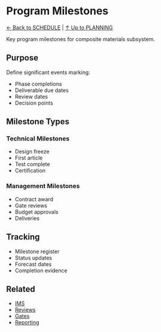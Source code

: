 # Program Milestones

[← Back to SCHEDULE](../README.md) | [↑ Up to PLANNING](../../README.md)

Key program milestones for composite materials subsystem.

## Purpose

Define significant events marking:
- Phase completions
- Deliverable due dates
- Review dates
- Decision points

## Milestone Types

### Technical Milestones
- Design freeze
- First article
- Test complete
- Certification

### Management Milestones
- Contract award
- Gate reviews
- Budget approvals
- Deliveries

## Tracking

- Milestone register
- Status updates
- Forecast dates
- Completion evidence

## Related

- [IMS](../IMS/)
- [Reviews](../../../GOVERNANCE/REVIEWS/)
- [Gates](../../../GOVERNANCE/GATES/)
- [Reporting](../../../REPORTING/)

